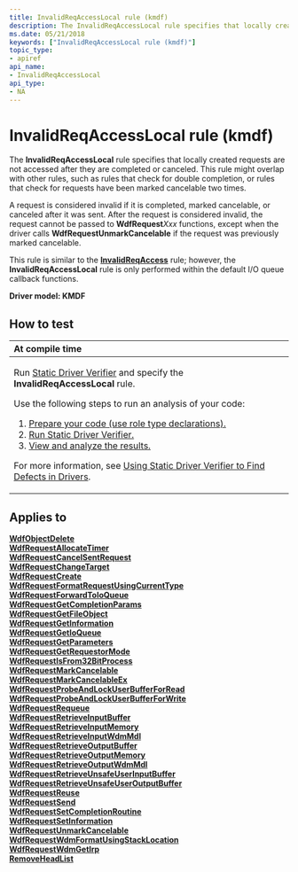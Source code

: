 ```yaml
---
title: InvalidReqAccessLocal rule (kmdf)
description: The InvalidReqAccessLocal rule specifies that locally created requests are not accessed after they are completed or canceled.
ms.date: 05/21/2018
keywords: ["InvalidReqAccessLocal rule (kmdf)"]
topic_type:
- apiref
api_name:
- InvalidReqAccessLocal
api_type:
- NA
---
```


# InvalidReqAccessLocal rule (kmdf)


The **InvalidReqAccessLocal** rule specifies that locally created requests are not accessed after they are completed or canceled. This rule might overlap with other rules, such as rules that check for double completion, or rules that check for requests have been marked cancelable two times.

A request is considered invalid if it is completed, marked cancelable, or canceled after it was sent. After the request is considered invalid, the request cannot be passed to **WdfRequest***Xxx* functions, except when the driver calls **WdfRequestUnmarkCancelable** if the request was previously marked cancelable.

This rule is similar to the [**InvalidReqAccess**](kmdf-invalidreqaccess.md) rule; however, the **InvalidReqAccessLocal** rule is only performed within the default I/O queue callback functions.

**Driver model: KMDF**

## How to test

<table>
<colgroup>
<col width="100%" />
</colgroup>
<thead>
<tr class="header">
<th align="left">At compile time</th>
</tr>
</thead>
<tbody>
<tr class="odd">
<td align="left"><p>Run <a href="/windows-hardware/drivers/devtest/static-driver-verifier" data-raw-source="[Static Driver Verifier](./static-driver-verifier.md)">Static Driver Verifier</a> and specify the <strong>InvalidReqAccessLocal</strong> rule.</p>
Use the following steps to run an analysis of your code:
<ol>
<li><a href="/windows-hardware/drivers/devtest/using-static-driver-verifier-to-find-defects-in-drivers#preparing-your-source-code" data-raw-source="[Prepare your code (use role type declarations).](./using-static-driver-verifier-to-find-defects-in-drivers.md#preparing-your-source-code)">Prepare your code (use role type declarations).</a></li>
<li><a href="/windows-hardware/drivers/devtest/using-static-driver-verifier-to-find-defects-in-drivers#running-static-driver-verifier" data-raw-source="[Run Static Driver Verifier.](./using-static-driver-verifier-to-find-defects-in-drivers.md#running-static-driver-verifier)">Run Static Driver Verifier.</a></li>
<li><a href="/windows-hardware/drivers/devtest/using-static-driver-verifier-to-find-defects-in-drivers#viewing-and-analyzing-the-results" data-raw-source="[View and analyze the results.](./using-static-driver-verifier-to-find-defects-in-drivers.md#viewing-and-analyzing-the-results)">View and analyze the results.</a></li>
</ol>
<p>For more information, see <a href="/windows-hardware/drivers/devtest/using-static-driver-verifier-to-find-defects-in-drivers" data-raw-source="[Using Static Driver Verifier to Find Defects in Drivers](./using-static-driver-verifier-to-find-defects-in-drivers.md)">Using Static Driver Verifier to Find Defects in Drivers</a>.</p></td>
</tr>
</tbody>
</table>

## Applies to

[**WdfObjectDelete**](/windows-hardware/drivers/ddi/wdfobject/nf-wdfobject-wdfobjectdelete)  
[**WdfRequestAllocateTimer**](/windows-hardware/drivers/ddi/wdfrequest/nf-wdfrequest-wdfrequestallocatetimer)  
[**WdfRequestCancelSentRequest**](/windows-hardware/drivers/ddi/wdfrequest/nf-wdfrequest-wdfrequestcancelsentrequest)  
[**WdfRequestChangeTarget**](/windows-hardware/drivers/ddi/wdfrequest/nf-wdfrequest-wdfrequestchangetarget)  
[**WdfRequestCreate**](/windows-hardware/drivers/ddi/wdfrequest/nf-wdfrequest-wdfrequestcreate)  
[**WdfRequestFormatRequestUsingCurrentType**](/windows-hardware/drivers/ddi/wdfrequest/nf-wdfrequest-wdfrequestformatrequestusingcurrenttype)  
[**WdfRequestForwardToIoQueue**](/windows-hardware/drivers/ddi/wdfrequest/nf-wdfrequest-wdfrequestforwardtoioqueue)  
[**WdfRequestGetCompletionParams**](/windows-hardware/drivers/ddi/wdfrequest/nf-wdfrequest-wdfrequestgetcompletionparams)  
[**WdfRequestGetFileObject**](/windows-hardware/drivers/ddi/wdfrequest/nf-wdfrequest-wdfrequestgetfileobject)  
[**WdfRequestGetInformation**](/windows-hardware/drivers/ddi/wdfrequest/nf-wdfrequest-wdfrequestgetinformation)  
[**WdfRequestGetIoQueue**](/windows-hardware/drivers/ddi/wdfrequest/nf-wdfrequest-wdfrequestgetioqueue)  
[**WdfRequestGetParameters**](/windows-hardware/drivers/ddi/wdfrequest/nf-wdfrequest-wdfrequestgetparameters)  
[**WdfRequestGetRequestorMode**](/windows-hardware/drivers/ddi/wdfrequest/nf-wdfrequest-wdfrequestgetrequestormode)  
[**WdfRequestIsFrom32BitProcess**](/windows-hardware/drivers/ddi/wdfrequest/nf-wdfrequest-wdfrequestisfrom32bitprocess)  
[**WdfRequestMarkCancelable**](/windows-hardware/drivers/ddi/wdfrequest/nf-wdfrequest-wdfrequestmarkcancelable)  
[**WdfRequestMarkCancelableEx**](/windows-hardware/drivers/ddi/wdfrequest/nf-wdfrequest-wdfrequestmarkcancelableex)  
[**WdfRequestProbeAndLockUserBufferForRead**](/windows-hardware/drivers/ddi/wdfrequest/nf-wdfrequest-wdfrequestprobeandlockuserbufferforread)  
[**WdfRequestProbeAndLockUserBufferForWrite**](/windows-hardware/drivers/ddi/wdfrequest/nf-wdfrequest-wdfrequestprobeandlockuserbufferforwrite)  
[**WdfRequestRequeue**](/windows-hardware/drivers/ddi/wdfrequest/nf-wdfrequest-wdfrequestrequeue)  
[**WdfRequestRetrieveInputBuffer**](/windows-hardware/drivers/ddi/wdfrequest/nf-wdfrequest-wdfrequestretrieveinputbuffer)  
[**WdfRequestRetrieveInputMemory**](/windows-hardware/drivers/ddi/wdfrequest/nf-wdfrequest-wdfrequestretrieveinputmemory)  
[**WdfRequestRetrieveInputWdmMdl**](/windows-hardware/drivers/ddi/wdfrequest/nf-wdfrequest-wdfrequestretrieveinputwdmmdl)  
[**WdfRequestRetrieveOutputBuffer**](/windows-hardware/drivers/ddi/wdfrequest/nf-wdfrequest-wdfrequestretrieveoutputbuffer)  
[**WdfRequestRetrieveOutputMemory**](/windows-hardware/drivers/ddi/wdfrequest/nf-wdfrequest-wdfrequestretrieveoutputmemory)  
[**WdfRequestRetrieveOutputWdmMdl**](/windows-hardware/drivers/ddi/wdfrequest/nf-wdfrequest-wdfrequestretrieveoutputwdmmdl)  
[**WdfRequestRetrieveUnsafeUserInputBuffer**](/windows-hardware/drivers/ddi/wdfrequest/nf-wdfrequest-wdfrequestretrieveunsafeuserinputbuffer)  
[**WdfRequestRetrieveUnsafeUserOutputBuffer**](/windows-hardware/drivers/ddi/wdfrequest/nf-wdfrequest-wdfrequestretrieveunsafeuseroutputbuffer)  
[**WdfRequestReuse**](/windows-hardware/drivers/ddi/wdfrequest/nf-wdfrequest-wdfrequestreuse)  
[**WdfRequestSend**](/windows-hardware/drivers/ddi/wdfrequest/nf-wdfrequest-wdfrequestsend)  
[**WdfRequestSetCompletionRoutine**](/windows-hardware/drivers/ddi/wdfrequest/nf-wdfrequest-wdfrequestsetcompletionroutine)  
[**WdfRequestSetInformation**](/windows-hardware/drivers/ddi/wdfrequest/nf-wdfrequest-wdfrequestsetinformation)  
[**WdfRequestUnmarkCancelable**](/windows-hardware/drivers/ddi/wdfrequest/nf-wdfrequest-wdfrequestunmarkcancelable)  
[**WdfRequestWdmFormatUsingStackLocation**](/windows-hardware/drivers/ddi/wdfrequest/nf-wdfrequest-wdfrequestwdmformatusingstacklocation)  
[**WdfRequestWdmGetIrp**](/windows-hardware/drivers/ddi/wdfrequest/nf-wdfrequest-wdfrequestwdmgetirp)  
[**RemoveHeadList**](/windows-hardware/drivers/ddi/wdm/nf-wdm-removeheadlist)  
